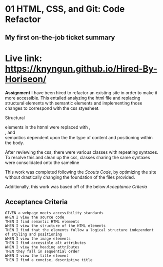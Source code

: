 # 01 HTML, CSS, and Git: Code Refactor

## My first on-the-job ticket summary

# Live link:  https://knyngun.github.io/Hired-By-Horiseon/



**Assignment** I have been hired to refactor an existing site in order to make it more accessible. This entailed analyzing the html file and replacing structural elements with semantic elements and implementing those changes to correspond with the css styesheet.

Structural <div> elements in the htmnl were replaced with <aricle>, <aside>, and <footer> semantics dependent upon the the type of content and positioning within the body.

After reviewing the css, there were various classes with repeating syntaxes. To resolve this and clean up the css, classes sharing the same syntaxes were consolidated onto the sameline

This work was completed following the *Scouts Code*, by optimizing the site without drastically changing the foundation of the files provided.

Additionally, this work was based off of the below *Acceptance Criteria*

## Acceptance Criteria

```
GIVEN a webpage meets accessibility standards
WHEN I view the source code
THEN I find semantic HTML elements
WHEN I view the structure of the HTML elements
THEN I find that the elements follow a logical structure independent of styling and positioning
WHEN I view the image elements
THEN I find accessible alt attributes
WHEN I view the heading attributes
THEN they fall in sequential order
WHEN I view the title element
THEN I find a concise, descriptive title
